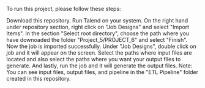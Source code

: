 To run this project, please follow these steps:

Download this repository.
Run Talend on your system.
On the right hand under repository section, right click on "Job Designs" and select "Import Items".
In the section "Select root directory", choose the path where you have downoaded the folder "Project_5/PROJECT_6" and select "Finish".
Now the job is imported successfully.
Under "Job Designs", double click on job and it will appear on the screen. 
Select the paths where input files are located and also select the paths where you want your output files to generate. 
And lastly, run the job and it will generate the output files.
Note: You can see input files, output files, and pipeline in the "ETL Pipeline" folder created in this repository.

